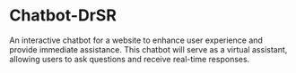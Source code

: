 # Chatbot-DrSR
An interactive chatbot for a website to enhance user experience and provide immediate assistance. This chatbot will serve as a virtual assistant, allowing users to ask questions and receive real-time responses.
